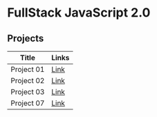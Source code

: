 # FullStack JavaScript 2.0 
## Projects

|Title|Links|
|---|---|
|Project 01|[Link](./FSJS%202.0%20Project%2001)|
|Project 02|[Link](./FSJS%202.0%20Project%2002)|
|Project 03|[Link](./FSJS%202.0%20Project%2003)|
|Project 07|[Link](./FSJS%202.0%20Project%2007%20VS%20Code%20Clone%20using%20Tailwind%20CSS)|